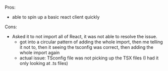 Pros:
- able to spin up a basic react client quickly

Cons:
- Asked it to not import all of React, it was not able to resolve the issue.
  - got into a circular pattern of adding the whole import, then me telling it not to, then it seeing the tsconfig was correct, then adding the whole import again
  - actual issue: TSconfig file was not picking up the TSX files (I had it only looking at .ts files)